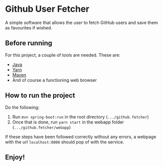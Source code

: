 # Github User Fetcher

A simple software that allows the user to fetch GitHub users and save them as favourites if wished.

## Before running

For this project, a couple of tools are needed. These are:
 + [Java](https://www.oracle.com/technetwork/java/javase/downloads/jdk8-downloads-2133151.html)
 + [Yarn](https://yarnpkg.com/en/docs/install)
 + [Maven](https://maven.apache.org/download.cgi)
 + And of course a functioning web browser
 
## How to run the project

Do the following:
 1. Run `mvn spring-boot:run` in the root directory (`.../github.fetcher`)
 2. Once that is done, run `yarn start` in the webapp folder (`.../github.fetcher/webapp`)

 If these steps have been followed correctly without any errors, a webpage with the url `localhost:8080` should pop of with the service.

## Enjoy!
